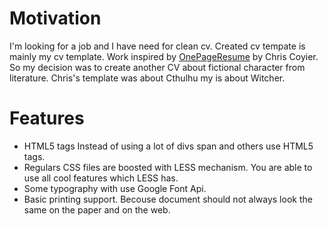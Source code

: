 # Motivation

I'm looking for a job and I have need for clean cv. Created cv tempate is mainly my cv template. Work inspired by [OnePageResume](http://css-tricks.com/examples/OnePageResume/) by Chris Coyier. So my decision was to create another CV about fictional character from literature. Chris's template was about Cthulhu my is about Witcher.

# Features

*  HTML5 tags Instead of using a lot of divs span and others use HTML5 tags.  
*  Regulars CSS files are boosted with LESS mechanism. You are able to use  all cool features which LESS has.
*  Some typography  with  use Google  Font  Api.   
*  Basic printing support. Becouse document should not always look the same on the paper and on the web.
